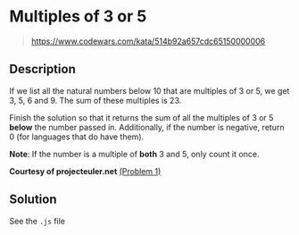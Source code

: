 # Multiples of 3 or 5

> https://www.codewars.com/kata/514b92a657cdc65150000006

## Description

If we list all the natural numbers below 10 that are multiples of 3 or 5, we get 3, 5, 6 and 9. The sum of these multiples is 23.

Finish the solution so that it returns the sum of all the multiples of 3 or 5 **below** the number passed in. Additionally, if the number is negative, return 0 (for languages that do have them).

**Note**: If the number is a multiple of **both** 3 and 5, only count it once.

**Courtesy of projecteuler.net** [(Problem 1)](https://projecteuler.net/problem=1)

## Solution

See the `.js` file
